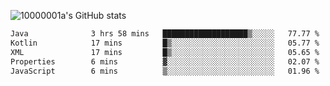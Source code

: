![10000001a's GitHub stats](https://github-readme-stats.vercel.app/api?username=10000001a&show_icons=true&theme=onedark&count_private=true)

<!-- [![Top Langs](https://github-readme-stats.vercel.app/api/top-langs/?username=10000001a&layout=compact&theme=onedark&langs_count=5)](https://github.com/anuraghazra/github-readme-stats) -->
<!--
**10000001a/10000001a** is a ✨ _special_ ✨ repository because its `README.md` (this file) appears on your GitHub profile.

Here are some ideas to get you started:

- 🔭 I’m currently working on ...
- 🌱 I’m currently learning ...
- 👯 I’m looking to collaborate on ...
- 🤔 I’m looking for help with ...
- 💬 Ask me about ...
- 📫 How to reach me: ...
- 😄 Pronouns: ...
- ⚡ Fun fact: ...
-->

<!--START_SECTION:waka-->

```txt
Java              3 hrs 58 mins   ███████████████████▒░░░░░   77.77 %
Kotlin            17 mins         █▒░░░░░░░░░░░░░░░░░░░░░░░   05.77 %
XML               17 mins         █▒░░░░░░░░░░░░░░░░░░░░░░░   05.65 %
Properties        6 mins          ▓░░░░░░░░░░░░░░░░░░░░░░░░   02.07 %
JavaScript        6 mins          ▒░░░░░░░░░░░░░░░░░░░░░░░░   01.96 %
```

<!--END_SECTION:waka-->
